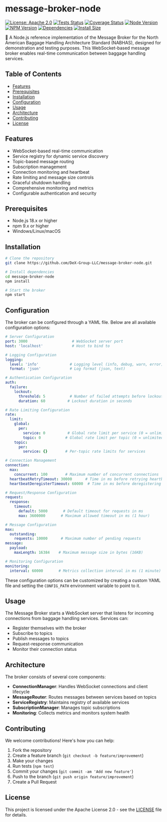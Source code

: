 # message-broker-node
[![License: Apache 2.0](https://img.shields.io/badge/License-Apache%202.0-blue?style=square)](https://opensource.org/licenses/Apache-2.0)
[![Tests Status](https://github.com/DeX-Group-LLC/message-broker-node/actions/workflows/tests.yml/badge.svg?style=square)](https://github.com/DeX-Group-LLC/message-broker-node/actions/workflows/tests.yml)
[![Coverage Status](https://coveralls.io/repos/github/DeX-Group-LLC/message-broker-node/badge.svg?branch=main&style=square)](https://coveralls.io/github/DeX-Group-LLC/message-broker-node?branch=main)
[![Node Version](https://img.shields.io/badge/node-%3E%3D18.x-brightgreen?style=square)](https://nodejs.org)
[![NPM Version](https://img.shields.io/badge/npm%20package-deadbeef-green?style=square)](https://www.npmjs.com/package/message-broker-node)
[![Dependencies](https://img.shields.io/librariesio/release/npm/message-broker-node?style=square)](https://libraries.io/npm/message-broker-node)
[![Install Size](https://packagephobia.com/badge?p=message-broker-node?style=square)](https://packagephobia.com/result?p=message-broker-node)

🚀 A Node.js reference implementation of the Message Broker for the North American Baggage Handling Architecture Standard (NABHAS), designed for demonstration and testing purposes. This WebSocket-based message broker enables real-time communication between baggage handling services.

## Table of Contents
- [Features](#features)
- [Prerequisites](#prerequisites)
- [Installation](#installation)
- [Configuration](#configuration)
- [Usage](#usage)
- [Architecture](#architecture)
- [Contributing](#contributing)
- [License](#license)

## Features

- WebSocket-based real-time communication
- Service registry for dynamic service discovery
- Topic-based message routing
- Subscription management
- Connection monitoring and heartbeat
- Rate limiting and message size controls
- Graceful shutdown handling
- Comprehensive monitoring and metrics
- Configurable authentication and security

## Prerequisites

- Node.js 18.x or higher
- npm 9.x or higher
- Windows/Linux/macOS

## Installation

```bash
# Clone the repository
git clone https://github.com/DeX-Group-LLC/message-broker-node.git

# Install dependencies
cd message-broker-node
npm install

# Start the broker
npm start
```

## Configuration

The broker can be configured through a YAML file. Below are all available configuration options:

```yaml
# Server Configuration
port: 3000                    # WebSocket server port
host: 'localhost'             # Host to bind to

# Logging Configuration
logging:
  level: 'info'              # Logging level (info, debug, warn, error)
  format: 'json'             # Log format (json, text)

# Authentication Configuration
auth:
  failure:
    lockout:
      threshold: 5           # Number of failed attempts before lockout
      duration: 60          # Lockout duration in seconds

# Rate Limiting Configuration
rate:
  limit:
    global:
      per:
        service: 0          # Global rate limit per service (0 = unlimited)
        topic: 0           # Global rate limit per topic (0 = unlimited)
    topic:
      per:
        service: {}        # Per-topic rate limits for services

# Connection Management
connection:
  max:
    concurrent: 100        # Maximum number of concurrent connections
  heartbeatRetryTimeout: 30000      # Time in ms before retrying heartbeat
  heartbeatDeregisterTimeout: 60000  # Time in ms before deregistering on heartbeat failure

# Request/Response Configuration
request:
  response:
    timeout:
      default: 5000       # Default timeout for requests in ms
      max: 3600000       # Maximum allowed timeout in ms (1 hour)

# Message Configuration
max:
  outstanding:
    requests: 10000      # Maximum number of pending requests
message:
  payload:
    maxLength: 16384    # Maximum message size in bytes (16KB)

# Monitoring Configuration
monitoring:
  interval: 60000       # Metrics collection interval in ms (1 minute)
```

These configuration options can be customized by creating a custom YAML file and setting the `CONFIG_PATH` environment variable to point to it.

## Usage

The Message Broker starts a WebSocket server that listens for incoming connections from baggage handling services. Services can:

- Register themselves with the broker
- Subscribe to topics
- Publish messages to topics
- Request-response communication
- Monitor their connection status

## Architecture

The broker consists of several core components:

- **ConnectionManager**: Handles WebSocket connections and client lifecycle
- **MessageRouter**: Routes messages between services based on topics
- **ServiceRegistry**: Maintains registry of available services
- **SubscriptionManager**: Manages topic subscriptions
- **Monitoring**: Collects metrics and monitors system health

## Contributing

We welcome contributions! Here's how you can help:

1. Fork the repository
2. Create a feature branch (`git checkout -b feature/improvement`)
3. Make your changes
4. Run tests (`npm test`)
5. Commit your changes (`git commit -am 'Add new feature'`)
6. Push to the branch (`git push origin feature/improvement`)
7. Create a Pull Request

## License

This project is licensed under the Apache License 2.0 - see the [LICENSE](LICENSE) file for details.
